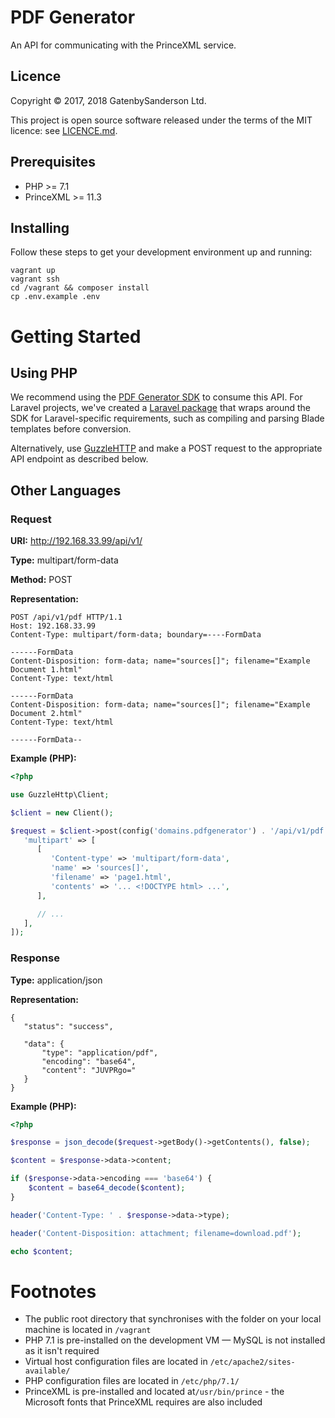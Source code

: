 # PDF Generator

An API for communicating with the PrinceXML service.

## Licence

Copyright &copy; 2017, 2018 GatenbySanderson Ltd.

This project is open source software released under the terms of the MIT licence: see [LICENCE.md](LICENCE.md).

## Prerequisites

* PHP >= 7.1
* PrinceXML >= 11.3

## Installing

Follow these steps to get your development environment up and running:

```
vagrant up
vagrant ssh
cd /vagrant && composer install
cp .env.example .env
```

# Getting Started

## Using PHP

We recommend using the [PDF Generator SDK](https://github.com/gatenbysanderson/pdf-generator-sdk) to consume this API. For Laravel projects, we've created a [Laravel package](https://github.com/gatenbysanderson/laravel-pdf-generator) that wraps around the SDK for Laravel-specific requirements, such as compiling and parsing Blade templates before conversion.

Alternatively, use [GuzzleHTTP](http://docs.guzzlephp.org/en/stable/) and make a POST request to the appropriate API endpoint as described below.

## Other Languages

### Request

**URI:** http://192.168.33.99/api/v1/

**Type:** multipart/form-data

**Method:** POST

**Representation:**

```
POST /api/v1/pdf HTTP/1.1
Host: 192.168.33.99
Content-Type: multipart/form-data; boundary=----FormData

------FormData
Content-Disposition: form-data; name="sources[]"; filename="Example Document 1.html"
Content-Type: text/html

------FormData
Content-Disposition: form-data; name="sources[]"; filename="Example Document 2.html"
Content-Type: text/html

------FormData--
```

**Example (PHP):**

```php
<?php

use GuzzleHttp\Client;

$client = new Client();

$request = $client->post(config('domains.pdfgenerator') . '/api/v1/pdf', [
   'multipart' => [
      [
         'Content-type' => 'multipart/form-data',
         'name' => 'sources[]',
         'filename' => 'page1.html',
         'contents' => '... <!DOCTYPE html> ...',
      ],

      // ...
   ],
]);
```

### Response

**Type:** application/json

**Representation:**

```
{
   "status": "success",

   "data": {
       "type": "application/pdf",
       "encoding": "base64",
       "content": "JUVPRgo="
   }
}
```

**Example (PHP):**

```php
<?php

$response = json_decode($request->getBody()->getContents(), false);

$content = $response->data->content;

if ($response->data->encoding === 'base64') {
    $content = base64_decode($content);
}

header('Content-Type: ' . $response->data->type);

header('Content-Disposition: attachment; filename=download.pdf');

echo $content;
```

# Footnotes

* The public root directory that synchronises with the folder on your local machine is located in `/vagrant`
* PHP 7.1 is pre-installed on the development VM — MySQL is not installed as it isn't required
* Virtual host configuration files are located in `/etc/apache2/sites-available/`
* PHP configuration files are located in `/etc/php/7.1/`
* PrinceXML is pre-installed and located at`/usr/bin/prince` - the Microsoft fonts that PrinceXML requires are also included
